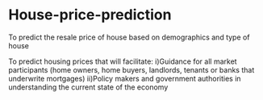 # House-price-prediction
To predict the resale price of  house based on demographics and type of house

To predict housing prices that will facilitate:
i)Guidance for all market participants (home owners, home buyers, landlords, tenants or banks that underwrite mortgages)
ii)Policy makers and government authorities in understanding the current state of the economy

